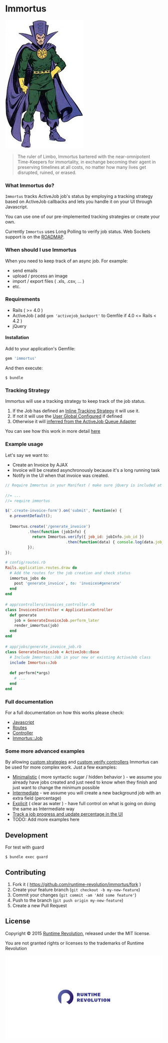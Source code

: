 Immortus
===

![Immortus](./docs/Immortus.jpg)

> The ruler of Limbo, Immortus bartered with the near-omnipotent Time-Keepers for immortality, in exchange becoming their agent in preserving timelines at all costs, no matter how many lives get disrupted, ruined, or erased.

### What Immortus do?

`Immortus` tracks ActiveJob job's status by employing a tracking strategy based on ActiveJob callbacks and lets you handle it on your UI through Javascript.

You can use one of our pre-implemented tracking strategies or create your own.

Currently `Immortus` uses Long Polling to verify job status. Web Sockets support is on the [ROADMAP](./docs/ROADMAP.md).

### When should I use Immortus

When you need to keep track of an async job.
For example:

- send emails
- upload / process an image
- import / export files ( .xls, .csv, ... )
- etc.

### Requirements

- Rails ( >= 4.0 )
- ActiveJob ( add `gem 'activejob_backport'` to Gemfile if 4.0 <= Rails < 4.2 )
- jQuery

#### Installation

Add to your application's Gemfile:

```ruby
gem 'immortus'
```

And then execute:

```
$ bundle
```

### Tracking Strategy

Immortus will use a tracking strategy to keep track of the job status.

1. If the Job has defined an [Inline Tracking Strategy](./docs/tracking_strategies.md#inline-tracking-strategy) it will use it.
2. If not it will use the [User Global Configured](./docs/tracking_strategies.md#user-global-configured) if defined
3. Otherwise it will [inferred from the ActiveJob Queue Adapter](./docs/tracking_strategies.md#inferred-from-the-activejob-queue-adapter)

You can see how this work in more detail [here](./docs/tracking_strategies.md)

### Example usage

Let's say we want to:

* Create an Invoice by AJAX
* Invoice will be created asynchronously because it's a long running task
* Notify in the UI when that invoice was created.

```javascript
// Require Immortus in your Manifest ( make sure jQuery is included at this point ):

//= ...
//= require immortus
```

```javascript
$('.create-invoice-form').on('submit', function(e) {
  e.preventDefault();

  Immortus.create('/generate_invoice')
          .then(function (jobInfo) {
            return Immortus.verify({ job_id: jobInfo.job_id })
                           .then(function(data) { console.log(data.job_id + ' finished successfully.'); });
          });
});
```

```ruby
# config/routes.rb
Rails.application.routes.draw do
  # Add the routes for the job creation and check status
  immortus_jobs do
    post 'generate_invoice', to: 'invoices#generate'
  end
end

# app/controllers/invoices_controller.rb
class InvoicesController < ApplicationController
  def generate
    job = GenerateInvoiceJob.perform_later
    render_immortus(job)
  end
end

# app/jobs/generate_invoice_job.rb
class GenerateInvoiceJob < ActiveJob::Base
  # Include Immortus::Job in your new or existing ActiveJob class
  include Immortus::Job

  def perform(*args)
    # ...
  end
end
```

### Full documentation

For a full documentation on how this works please check:

* [Javascript](./docs/full.md#javascript)
* [Routes](./docs/full.md#routes)
* [Controller](./docs/full.md#controller)
* [Immortus::Job](./docs/full.md#immortus-job)

### Some more advanced examples

By allowing [custom strategies](./docs/tracking_strategies.md#define-a-custom-tracking-strategy) and [custom verify controllers](./docs/full.md#how-to-create-a-custom-verify) Immortus can be used for more complex work. Just a few examples:

* [Minimalistic](./docs/examples/minimalistic.md) ( more syntactic sugar / hidden behavior ) - we assume you already have jobs created and just need to know when they finish and just want to change the minimum possible
* [Intermediate](./docs/examples/intermediate.md) - we assume you will create a new background job with an extra field (percentage)
* [Explicit](./docs/examples/explicit.md) ( clear as water ) - have full control on what is going on doing the same as Intermediate way
* [Track a job progress and update percentage in the UI](./docs/examples/job_progress.md)
* TODO: Add more examples here

Development
---

For test with guard

    $ bundle exec guard

Contributing
---

1. Fork it ( https://github.com/runtime-revolution/immortus/fork )
2. Create your feature branch (`git checkout -b my-new-feature`)
3. Commit your changes (`git commit -am 'Add some feature'`)
4. Push to the branch (`git push origin my-new-feature`)
5. Create a new Pull Request

License
---

Copyright © 2015 [Runtime Revolution](http://www.runtime-revolution.com/), released under the MIT license.

You are not granted rights or licenses to the trademarks of Runtime Revolution

[![Runtime Revolution](./docs/runtime-revolution-logo.png)](http://www.runtime-revolution.com/)
